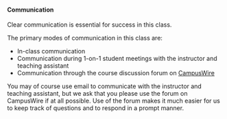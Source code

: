 #### Communication

Clear communication is essential for success in this class.

The primary modes of communication in this class are:

* In-class communication
* Communication during 1-on-1 student meetings with the instructor and teaching assistant
* Communication through the course discussion forum on [CampusWire](http://campuswire.com)

You may of course use email to communicate with the instructor and teaching assistant, but we ask that you please use the forum on CampusWire if at all possible. Use of the forum makes it much easier for us to keep track of questions and to respond in a prompt manner.

